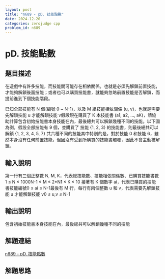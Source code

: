 ```yaml
---
layout: post
title: "n689 - pD. 技能點數"
date: 2024-12-20
categories: zerojudge cpp
problem_id: n689
---
```


# pD. 技能點數

## 題目描述

在遊戲中有許多技能，而技能間可能存在相依關係，也就是必須先解鎖前置技能，才能夠解鎖後面技能；或者也可以購買技能書，就能夠忽略前置技能是否解鎖，而提前進到下個技能階段。

已知全部技能有 N 個(編號 0 ~ N-1)，以及 M 組技能相依關係 (u, v)，也就是需要先解鎖技能 u 才能解鎖技能 v假設現在購買了 K 本技能書 (a1, a2, ..., aK)，請協助計算包含初始技能書本身技能在內，最後總共可以解鎖幾種不同的技能。以下圖為例，假設全部技能有 9 個，並購買了 技能 {1, 2, 3} 的技能書，則最後總共可以解鎖 {1, 2, 3, 4, 5, 7} 共六種不同的技能其中特別的是，對於技能 0 和技能 6，雖然本身沒有任何前置技能，但因沒有受到所購買的技能書觸發，因此不會主動被解鎖。

## 輸入說明

第一行有三個正整數 N, M, K，代表總技能數、技能相依關係數、已購買技能書數1 ≤ N ≤ 1000N-1 ≤ M ≤ 2*N1 ≤ K ≤ 10
接著有 K 個數字 ai，代表已購買的技能書技能編號0 ≤ ai ≤ N-1最後有 M 行，每行有兩個整數 u 和 v，代表需要先解鎖技能 u 才能解鎖技能 v0 ≤ u,v ≤ N-1

## 輸出說明

包含初始技能書本身技能在內，最後總共可以解鎖幾種不同的技能

## 解題連結

[n689 - pD. 技能點數](https://zerojudge.tw/ShowProblem?problemid=n689)

## 解題思路

